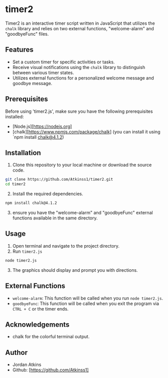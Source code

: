 # timer2
Timer2 is an interactive timer script written in JavaScript that utilizes the `chalk` library and relies on two external functions, "welcome-alarm" and "goodbyeFunc" files.

## Features

- Set a custom timer for specific activities or tasks.
- Receive visual notifications using the `chalk` library to distinguish between various timer states.
- Utilizes external functions for a personalized welcome message and goodbye message.

## Prerequisites

Before using 'timer2.js', make sure you have the following prerequisites installed:
- [Node.js][https://nodejs.org]
- [chalk][https://www.npmjs.com/package/chalk] (you can install it using `npm install chalk@4.1.2)

## Installation

1. Clone this repository to your local machine or download the source code.
```bash
git clone https://github.com/Atkinss1/timer2.git
cd timer2
```
2. Install the required dependencies.
```bash
npm install chalk@4.1.2
```
3. ensure you have the "welcome-alarm" and "goodbyeFunc" external functions available in the same directory.

 ## Usage

 1. Open terminal and navigate to the project directory.
 2. Run `timer2.js`
```bash
node timer2.js
```
3. The graphics should display and prompt you with directions.

## External Functions

* `welcome-alarm`: This function will be called when you run `node timer2.js`.
* `goodbyeFunc`: This function will be called when you exit the program via `CTRL + C` or the timer ends.

## Acknowledgements

* chalk for the colorful terminal output.

## Author
* Jordan Atkins
* Github: [https://github.com/Atkinss1]
